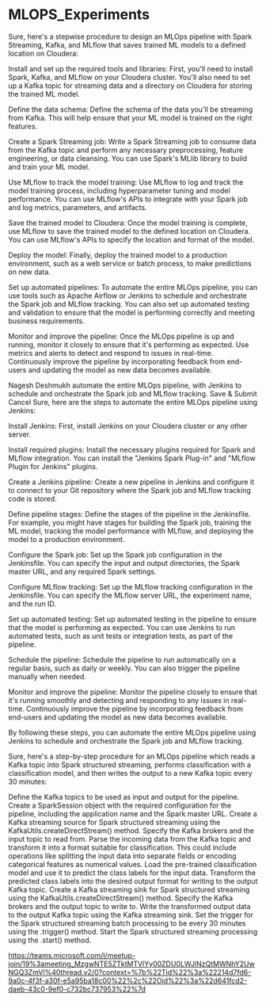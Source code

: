 # MLOPS_Experiments
Sure, here's a stepwise procedure to design an MLOps pipeline with Spark Streaming, Kafka, and MLflow that saves trained ML models to a defined location on Cloudera:

Install and set up the required tools and libraries: First, you'll need to install Spark, Kafka, and MLflow on your Cloudera cluster. You'll also need to set up a Kafka topic for streaming data and a directory on Cloudera for storing the trained ML model.

Define the data schema: Define the schema of the data you'll be streaming from Kafka. This will help ensure that your ML model is trained on the right features.

Create a Spark Streaming job: Write a Spark Streaming job to consume data from the Kafka topic and perform any necessary preprocessing, feature engineering, or data cleansing. You can use Spark's MLlib library to build and train your ML model.

Use MLflow to track the model training: Use MLflow to log and track the model training process, including hyperparameter tuning and model performance. You can use MLflow's APIs to integrate with your Spark job and log metrics, parameters, and artifacts.

Save the trained model to Cloudera: Once the model training is complete, use MLflow to save the trained model to the defined location on Cloudera. You can use MLflow's APIs to specify the location and format of the model.

Deploy the model: Finally, deploy the trained model to a production environment, such as a web service or batch process, to make predictions on new data.

Set up automated pipelines: To automate the entire MLOps pipeline, you can use tools such as Apache Airflow or Jenkins to schedule and orchestrate the Spark job and MLflow tracking. You can also set up automated testing and validation to ensure that the model is performing correctly and meeting business requirements.

Monitor and improve the pipeline: Once the MLOps pipeline is up and running, monitor it closely to ensure that it's performing as expected. Use metrics and alerts to detect and respond to issues in real-time. Continuously improve the pipeline by incorporating feedback from end-users and updating the model as new data becomes available.




Nagesh Deshmukh
automate the entire MLOps pipeline, with  Jenkins to schedule and orchestrate the Spark job and MLflow tracking. 
Save & Submit
Cancel
Sure, here are the steps to automate the entire MLOps pipeline using Jenkins:

Install Jenkins: First, install Jenkins on your Cloudera cluster or any other server.

Install required plugins: Install the necessary plugins required for Spark and MLflow integration. You can install the "Jenkins Spark Plug-in" and "MLflow Plugin for Jenkins" plugins.

Create a Jenkins pipeline: Create a new pipeline in Jenkins and configure it to connect to your Git repository where the Spark job and MLflow tracking code is stored.

Define pipeline stages: Define the stages of the pipeline in the Jenkinsfile. For example, you might have stages for building the Spark job, training the ML model, tracking the model performance with MLflow, and deploying the model to a production environment.

Configure the Spark job: Set up the Spark job configuration in the Jenkinsfile. You can specify the input and output directories, the Spark master URL, and any required Spark settings.

Configure MLflow tracking: Set up the MLflow tracking configuration in the Jenkinsfile. You can specify the MLflow server URL, the experiment name, and the run ID.

Set up automated testing: Set up automated testing in the pipeline to ensure that the model is performing as expected. You can use Jenkins to run automated tests, such as unit tests or integration tests, as part of the pipeline.

Schedule the pipeline: Schedule the pipeline to run automatically on a regular basis, such as daily or weekly. You can also trigger the pipeline manually when needed.

Monitor and improve the pipeline: Monitor the pipeline closely to ensure that it's running smoothly and detecting and responding to any issues in real-time. Continuously improve the pipeline by incorporating feedback from end-users and updating the model as new data becomes available.

By following these steps, you can automate the entire MLOps pipeline using Jenkins to schedule and orchestrate the Spark job and MLflow tracking.


Sure, here's a step-by-step procedure for an MLOps pipeline which reads a Kafka topic into Spark structured streaming, performs classification with a classification model, and then writes the output to a new Kafka topic every 30 minutes:

Define the Kafka topics to be used as input and output for the pipeline.
Create a SparkSession object with the required configuration for the pipeline, including the application name and the Spark master URL.
Create a Kafka streaming source for Spark structured streaming using the KafkaUtils.createDirectStream() method. Specify the Kafka brokers and the input topic to read from.
Parse the incoming data from the Kafka topic and transform it into a format suitable for classification. This could include operations like splitting the input data into separate fields or encoding categorical features as numerical values.
Load the pre-trained classification model and use it to predict the class labels for the input data.
Transform the predicted class labels into the desired output format for writing to the output Kafka topic.
Create a Kafka streaming sink for Spark structured streaming using the KafkaUtils.createDirectStream() method. Specify the Kafka brokers and the output topic to write to.
Write the transformed output data to the output Kafka topic using the Kafka streaming sink.
Set the trigger for the Spark structured streaming batch processing to be every 30 minutes using the .trigger() method.
Start the Spark structured streaming processing using the .start() method.

https://teams.microsoft.com/l/meetup-join/19%3ameeting_MzgwNTE5ZTktMTVlYy00ZDU0LWJlNzQtMWNhY2UwNGQ3ZmVl%40thread.v2/0?context=%7b%22Tid%22%3a%22214d7fd6-9a0c-4f3f-a30f-e5a95ba18c00%22%2c%22Oid%22%3a%22d641fcd2-daeb-43c0-9ef0-c732bc737953%22%7d

